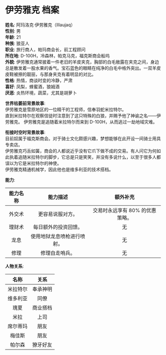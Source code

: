 # 伊劳雅克 档案

**姓名**: 阿玛洛克·伊劳雅克（Illaujaq）  
**性别**: 男  
**年龄**: 21  
**种族**: 狼亚人  
**职业**: 旅行商人，帕玛商会长，前工程顾问  
**所在地**: D-100H，冷森林，帕克马克，福克斯商会船坞  
**外貌**: 伊劳雅克通常披着一件老旧的羊皮夹克，胸部的白毛敞露在夹克之间，身边总是散发着一股水果的香气。宝石蓝色的眼睛在纯净的白毛中格外突出。一双羊皮皮鞋被擦的靓丽，与那身夹克有着明显的对比。  
**性格**: 热情，商谈时变的冷静，严肃  
**喜好**: 凤梨，蜂蜜酒，狼姆酒  
**厌恶**: 炎热环境，蔬菜，尤其是胡萝卜  

**世界枯萎前背景故事**:  
伊劳雅克是雪原地区的一位精干的工程师，信奉羽蛇米拉特尔。  
直到米拉特尔在观察信徒时注意到了这只特殊的白狼，并赐予他了神谕之名——伊劳雅克。
伊劳雅克是追随着米拉特尔而来到 D-100H，从而逃过一劫地域灾难。  

**衔接时空时背景故事**:  
目前奴属于福克斯商会。对于骑士文化颇感兴趣，梦想能够在此开设一间骑士用具专卖店。  
伊劳雅克巧舌如簧，商会的人都说近乎没有它爪下做不成的交易。有人问它为何如此执着追随米拉特尔的脚步，它总是只是笑笑，并没有多说什么，以至于很多人都误以为它是米拉特尔的神使。  
伊劳雅克精通机械学，因此他也是维多利亚的技术搭档。

**能力**:

|能力名称|能力描述|额外补充|
|:---:|:---:|:---:|
|外交术|更容易说服对方。|交易时永远享有 80% 的优惠策略。|
|理财术|每日额外的投资回馈。|无|
|龙息|使用地狱龙息喷枪进行喷射。|无|
|修理|修理自走哨兵。|无|

**人物关系**:

|名称|关系|
|:---:|:---:|
|米拉特尔|奉承神明|
|维多利亚|同僚|
|瑰夏|商业搭档|
|米拉|上司|
|席尔蒂玛|朋友|
|梅佳斯|朋友|
|帕尔森|獠牙好友|
